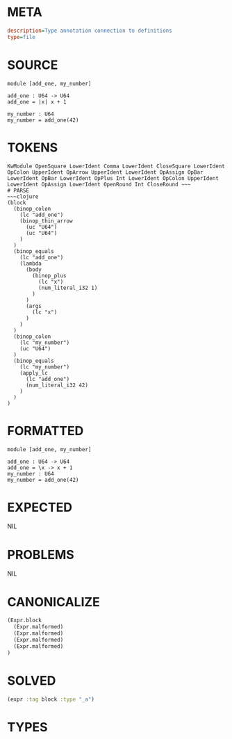 # META
~~~ini
description=Type annotation connection to definitions
type=file
~~~
# SOURCE
~~~roc
module [add_one, my_number]

add_one : U64 -> U64
add_one = |x| x + 1

my_number : U64
my_number = add_one(42)
~~~
# TOKENS
~~~text
KwModule OpenSquare LowerIdent Comma LowerIdent CloseSquare LowerIdent OpColon UpperIdent OpArrow UpperIdent LowerIdent OpAssign OpBar LowerIdent OpBar LowerIdent OpPlus Int LowerIdent OpColon UpperIdent LowerIdent OpAssign LowerIdent OpenRound Int CloseRound ~~~
# PARSE
~~~clojure
(block
  (binop_colon
    (lc "add_one")
    (binop_thin_arrow
      (uc "U64")
      (uc "U64")
    )
  )
  (binop_equals
    (lc "add_one")
    (lambda
      (body
        (binop_plus
          (lc "x")
          (num_literal_i32 1)
        )
      )
      (args
        (lc "x")
      )
    )
  )
  (binop_colon
    (lc "my_number")
    (uc "U64")
  )
  (binop_equals
    (lc "my_number")
    (apply_lc
      (lc "add_one")
      (num_literal_i32 42)
    )
  )
)
~~~
# FORMATTED
~~~roc
module [add_one, my_number]

add_one : U64 -> U64
add_one = \x -> x + 1
my_number : U64
my_number = add_one(42)
~~~
# EXPECTED
NIL
# PROBLEMS
NIL
# CANONICALIZE
~~~clojure
(Expr.block
  (Expr.malformed)
  (Expr.malformed)
  (Expr.malformed)
  (Expr.malformed)
)
~~~
# SOLVED
~~~clojure
(expr :tag block :type "_a")
~~~
# TYPES
~~~roc
~~~

